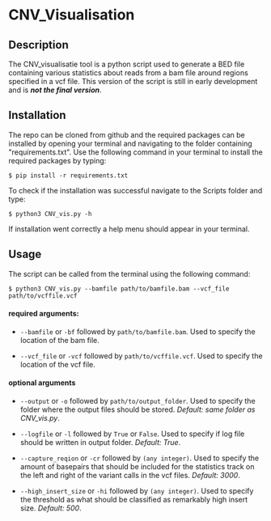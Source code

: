 # CNV_Visualisation

## Description

The CNV_visualisatie tool is a python script used to generate a BED file containing various
statistics about reads from a bam file around regions specified in a vcf file.
This version of the script is still in early development and is ***not the final version***.

## Installation
The repo can be cloned from github and the required packages can be installed by opening your terminal
 and navigating to the folder containing "requirements.txt". Use the following command in your terminal to install the
required packages by typing:

`$ pip install -r requirements.txt`

To check if the installation was successful navigate to the Scripts folder and type:

`$ python3 CNV_vis.py -h`

If installation went correctly a help menu should appear in your terminal.

## Usage
The script can be called from the terminal using the following command:

`$ python3 CNV_vis.py --bamfile path/to/bamfile.bam --vcf_file path/to/vcffile.vcf`


#### required arguments:
- `--bamfile` or `-bf` followed by `path/to/bamfile.bam`. Used to specify the location of the bam file.
  

- `--vcf_file` or `-vcf` followed by `path/to/vcffile.vcf`. Used to specify the location of the vcf file.

#### optional arguments

- `--output` or `-o` followed by `path/to/output_folder`. Used to specify the folder where the output files should be stored.
*Default: same folder as CNV_vis.py*.
  

- `--logfile` or `-l` followed by `True` or `False`. Used to specify if log file should be written in output folder. 
*Default: True*.
  
  
- `--capture_reqion` or `-cr` followed by `(any integer)`. Used to specify the amount of basepairs that should be
  included for the statistics track on the left and right of the variant calls in the vcf files. *Default: 3000*.
  
  
- `--high_insert_size` or `-hi` followed by `(any integer)`. Used to specify the threshold as what should be classified
as remarkably high insert size. *Default: 500*.